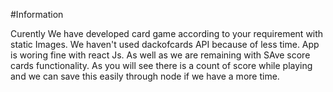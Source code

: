 #Information


Curently We have developed card game according to your requirement with static Images. We haven't used dackofcards API because of less time. App is woring fine with react Js. As well as we are remaining with SAve score cards functionality. As  you will see there is a count of score while playing and we can save this easily through node if we have a more time.

